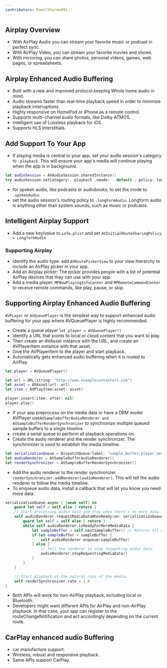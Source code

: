 ```yaml
---
contributors: RamitSharma991
---
```


## Airplay Overview
- With AirPlay Audio you can stream your favorite music or podcast in perfect sync. 
- With AirPlay Video, you can stream your favorite movies and shows.
- With mirroring, you can share photos, personal videos, games, web pages, or spreadsheets. 

## Airplay Enhanced Audio Buffering
 - Built with a new and improved protocol keeping Whole home audio in mind.
 - Audio streams faster than real-time playback speed in order to minimize playback interruptions. 
 - Highly responsive on HomePod or iPhone as a remote control.
 - Supports multi-channel audio formats, like Dolby ATMOS.
 - Intelligent use of Lossless playback for iOS.
 - Supports HLS Interstitials. 

## Add Support To Your App
 - If playing media is central to your app, set your audio session's category to `.playback`. This will ensure your app's media will continue playing when the app is in background.

```swift 
let audioSession = AVAudioSession.sharedInstance()
try audioSession.setCategory(. playback ,xmode: . default , policy:.longFormAudio ) 
```
- for spoken audio, like podcasts or audiobooks, to set the mode to `.spokenAudio`
- set the audio session's routing policy to `.longFormAudio`. Longform audio is anything other than system sounds, such as music or podcasts. 

## Intelligent Airplay Support 
- Add a new key/value to `info.plist` and set `AVInitialRouteSharingPolicy = LongformAudio`

### Supporting Airplay
- Identify the audio type: add `AVRoutePickerView` to your view hierarchy to include an AirPlay picker in your app. 
- Add an Airplay picker: The picker provides people with a list of potential AirPlay devices that they can use with your app.
- Add a media player: `MPNowPlayingInfoCenter` and `MPRemoteCommandCenter` to receive remote commands, like play, pause, or skip.

## Supporting Airplay Enhanced Audio Buffering

`AVPLayer` or `AVQueuePlayer` is the simplest way to support enhanced audio buffering for your app where AVQueuePlayer is highly recommended.
- Create a queue player `let player = AVQueuePlayer()`
- Identify a URL that points to local or cloud content that you want to play.
- Then create an AVAsset instance with the URL, and create an AVPlayerItem instance with that asset.
- Give the AVPlayerItem to the player and start playback.
- Automatically gets enhanced audio buffering when it is routed to AirPlay.

```swift
let player = AVQueuePlayer()

let url = URL(string: "http://www.examplecontenturl.com")
let asset = AVAsset(url: url)
let item = AVPlayItem(asset: asset)

player.insert(item, after: nil)
player.play()

```
- If your app preprocess on the media data or have a DRM model AVPlayer use`AVSampleBufferAudioRenderer and AVSampleBufferRenderSynchronizer` to synchronize multiple queued sample buffers to a single timeline
- create a serial queue to perform all playback operations on. 
- Create the audio renderer and the render synchronizer. The synchronizer is used to establish the media timeline.

```swift
let serializationQueue = DispatchQueue(label: "sample.buffer.player.serialization.queue")
let audioRenderer = AVSampleBufferAudioRenderer()
let renderSynchronizer = AVSampleBufferRenderSynchronizer()
```
- Add the audio renderer to the render synchronizer `renderSynchronizer.addRenderer(audioRenderer)`. This will tell the audio renderer to follow the media timeline.
- To enqueue audio data, install a callback that will let you know you need more data.

```swift
serializationQueue.async { [weak self] in
    guard let self = self else { return }
    // Start processing audio data and stop when there's no more data.
    self.audioRenderer.requestMediaDataWhenReady(on: serializationQueue) { [weak self] in
        guard let self = self else { return }
        while self.audioRenderer.isReadyForMoreMediaData {
            let sampleBuffer = self.nextSampleBuffer() // Returns nil at end of data.
            if let sampleBuffer = sampleBuffer {
                self.audioRenderer.enqueue(sampleBuffer)
            } else {
                // Tell the renderer to stop requesting audio data.
                audioRenderer.stopRequestingMediaData()
            }
        }
    }

    // Start playback at the natural rate of the media.
    self.renderSynchronizer.rate = 1.0
}
```
- Both APIs will work for non-AirPlay playback, including local or Bluetooth. 
- Developers might want different APIs for AirPlay and non-AirPlay playback. In that case, your app can register to the routeChangeNotification and act accordingly depending on the current route.

## CarPlay enhanced audio Buffering
- car manufacture support.
- Wireless, robust and responsive playback.
- Same APIs support CarPlay.
